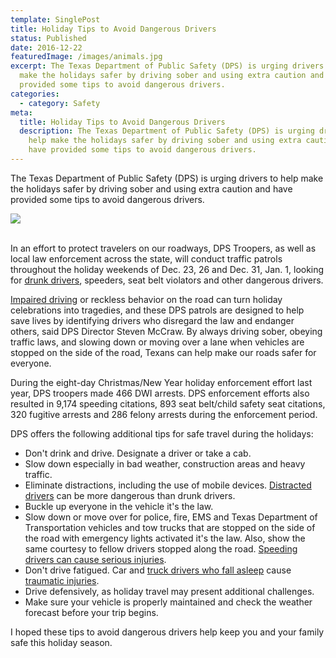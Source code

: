 ```yaml
---
template: SinglePost
title: Holiday Tips to Avoid Dangerous Drivers
status: Published
date: 2016-12-22
featuredImage: /images/animals.jpg
excerpt: The Texas Department of Public Safety (DPS) is urging drivers to help
  make the holidays safer by driving sober and using extra caution and have
  provided some tips to avoid dangerous drivers.
categories:
  - category: Safety
meta:
  title: Holiday Tips to Avoid Dangerous Drivers
  description: The Texas Department of Public Safety (DPS) is urging drivers to
    help make the holidays safer by driving sober and using extra caution and
    have provided some tips to avoid dangerous drivers.
---
```

<!--StartFragment-->

The Texas Department of Public Safety (DPS) is urging drivers to help make the holidays safer by driving sober and using extra caution and have provided some tips to avoid dangerous drivers.

![](/images/dangerous-driver.jpg)

\
In an effort to protect travelers on our roadways, DPS Troopers, as well as local law enforcement across the state, will conduct traffic patrols throughout the holiday weekends of Dec. 23, 26 and Dec. 31, Jan. 1, looking for [drunk drivers](https://www.austinaccidentlawyer.com/blog/avoiding-drunk-driver-accidents/), speeders, seat belt violators and other dangerous drivers.

[Impaired driving](https://www.austinaccidentlawyer.com/practice-areas/drunk-driving-accident-lawyer/) or reckless behavior on the road can turn holiday celebrations into tragedies, and these DPS patrols are designed to help save lives by identifying drivers who disregard the law and endanger others, said DPS Director Steven McCraw. By always driving sober, obeying traffic laws, and slowing down or moving over a lane when vehicles are stopped on the side of the road, Texans can help make our roads safer for everyone.

During the eight-day Christmas/New Year holiday enforcement effort last year, DPS troopers made 466 DWI arrests. DPS enforcement efforts also resulted in 9,174 speeding citations, 893 seat belt/child safety seat citations, 320 fugitive arrests and 286 felony arrests during the enforcement period.

DPS offers the following additional tips for safe travel during the holidays:

* Don't drink and drive. Designate a driver or take a cab.
* Slow down especially in bad weather, construction areas and heavy traffic.
* Eliminate distractions, including the use of mobile devices. [Distracted drivers](https://www.austinaccidentlawyer.com/practice-areas/distracted-driver/) can be more dangerous than drunk drivers.
* Buckle up everyone in the vehicle it's the law.
* Slow down or move over for police, fire, EMS and Texas Department of Transportation vehicles and tow trucks that are stopped on the side of the road with emergency lights activated it's the law. Also, show the same courtesy to fellow drivers stopped along the road. [Speeding drivers can cause serious injuries](https://www.austinaccidentlawyer.com/blog/dangers-speeding/).
* Don't drive fatigued. Car and [truck drivers who fall asleep](https://www.austinaccidentlawyer.com/practice-areas/truck-accident-lawyer/) cause [traumatic injuries](https://www.austinaccidentlawyer.com/practice-areas/serious-personal-injury/).
* Drive defensively, as holiday travel may present additional challenges.
* Make sure your vehicle is properly maintained and check the weather forecast before your trip begins.

I hoped these tips to avoid dangerous drivers help keep you and your family safe this holiday season.

<!--EndFragment-->